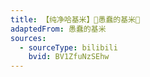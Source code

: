 ```yaml
---
title: 【纯净哈基米】🧡愚蠢的基米💛
adaptedFrom: 愚蠢的基米
sources:
  - sourceType: bilibili
    bvid: BV1ZfuNzSEhw
---
```

